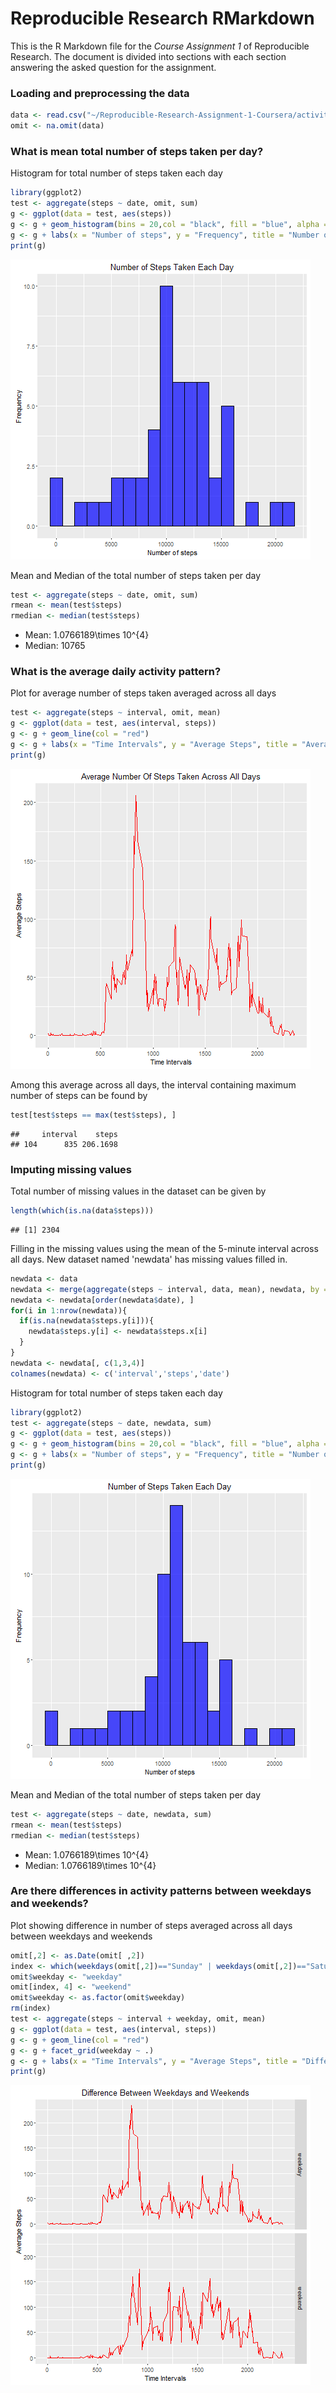 # Reproducible Research RMarkdown

This is the R Markdown file for the *Course Assignment 1* of Reproducible Research. The document is divided into sections with each section answering the asked question for the assignment.

### Loading and preprocessing the data


```r
data <- read.csv("~/Reproducible-Research-Assignment-1-Coursera/activity.csv")
omit <- na.omit(data)
```

### What is mean total number of steps taken per day?

Histogram for total number of steps taken each day


```r
library(ggplot2)
test <- aggregate(steps ~ date, omit, sum)
g <- ggplot(data = test, aes(steps))
g <- g + geom_histogram(bins = 20,col = "black", fill = "blue", alpha = 0.7) 
g <- g + labs(x = "Number of steps", y = "Frequency", title = "Number of Steps Taken Each Day")
print(g)
```

![Histogram 1](instructions_fig/histogram1.png)

Mean and Median of the total number of steps taken per day


```r
test <- aggregate(steps ~ date, omit, sum)
rmean <- mean(test$steps)
rmedian <- median(test$steps)
```

* Mean: 1.0766189\times 10^{4}
* Median: 10765

### What is the average daily activity pattern?

Plot for average number of steps taken averaged across all days


```r
test <- aggregate(steps ~ interval, omit, mean)
g <- ggplot(data = test, aes(interval, steps)) 
g <- g + geom_line(col = "red")
g <- g + labs(x = "Time Intervals", y = "Average Steps", title = "Average Number Of Steps Taken Across All Days")
print(g)
```

![Lineplot 1](instructions_fig/lineplot1.png)

Among this average across all days, the interval containing maximum number of steps can be found by


```r
test[test$steps == max(test$steps), ]
```

```
##     interval    steps
## 104      835 206.1698
```

### Imputing missing values

Total number of missing values in the dataset can be given by


```r
length(which(is.na(data$steps)))
```

```
## [1] 2304
```

Filling in the missing values using the mean of the 5-minute interval across all days. New dataset named 'newdata' has missing values filled in.


```r
newdata <- data
newdata <- merge(aggregate(steps ~ interval, data, mean), newdata, by = "interval", all.x = TRUE, all.y = TRUE)
newdata <- newdata[order(newdata$date), ]
for(i in 1:nrow(newdata)){
  if(is.na(newdata$steps.y[i])){
    newdata$steps.y[i] <- newdata$steps.x[i]
  }
}
newdata <- newdata[, c(1,3,4)]
colnames(newdata) <- c('interval','steps','date')
```

Histogram for total number of steps taken each day


```r
library(ggplot2)
test <- aggregate(steps ~ date, newdata, sum)
g <- ggplot(data = test, aes(steps))
g <- g + geom_histogram(bins = 20,col = "black", fill = "blue", alpha = 0.7) 
g <- g + labs(x = "Number of steps", y = "Frequency", title = "Number of Steps Taken Each Day")
print(g)
```

![Histogram 2](instructions_fig/histogram2.png)

Mean and Median of the total number of steps taken per day


```r
test <- aggregate(steps ~ date, newdata, sum)
rmean <- mean(test$steps)
rmedian <- median(test$steps)
```

* Mean: 1.0766189\times 10^{4}
* Median: 1.0766189\times 10^{4}

### Are there differences in activity patterns between weekdays and weekends?

Plot showing difference in number of steps averaged across all days between weekdays and weekends


```r
omit[,2] <- as.Date(omit[ ,2])
index <- which(weekdays(omit[,2])=="Sunday" | weekdays(omit[,2])=="Saturday")
omit$weekday <- "weekday"
omit[index, 4] <- "weekend"
omit$weekday <- as.factor(omit$weekday)
rm(index)
test <- aggregate(steps ~ interval + weekday, omit, mean)
g <- ggplot(data = test, aes(interval, steps))
g <- g + geom_line(col = "red") 
g <- g + facet_grid(weekday ~ .)
g <- g + labs(x = "Time Intervals", y = "Average Steps", title = "Difference Between Weekdays and Weekends")
print(g)
```

![Lineplot 2](instructions_fig/lineplot2.png)

